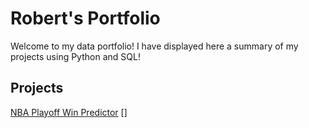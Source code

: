 # Robert's Portfolio

Welcome to my data portfolio! I have displayed here a summary of my projects using Python and SQL!

## Projects
[NBA Playoff Win Predictor](https://github.com/RobbieFLSmith98/nba-playoffs-ML/blob/main/Final_project.ipynb)
[]
